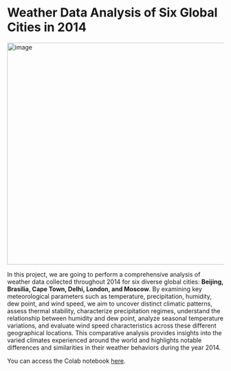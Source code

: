 # Weather Data Analysis of Six Global Cities in 2014

<img width="534" height="516" alt="image" src="https://github.com/user-attachments/assets/700a3b0a-7344-4493-b016-eb0ba4670678" />

In this project, we are going to perform a comprehensive analysis of weather data collected throughout 2014 for six diverse global cities: **Beijing, Brasilia, Cape Town, Delhi, London, and Moscow**. By examining key meteorological parameters such as temperature, precipitation, humidity, dew point, and wind speed, we aim to uncover distinct climatic patterns, assess thermal stability, characterize precipitation regimes, understand the relationship between humidity and dew point, analyze seasonal temperature variations, and evaluate wind speed characteristics across these different geographical locations. This comparative analysis provides insights into the varied climates experienced around the world and highlights notable differences and similarities in their weather behaviors during the year 2014.

You can access the Colab notebook [here](https://colab.research.google.com/drive/1FkdDwc8B2jjt723YKag3lQ771zMZczPW#scrollTo=ALOKpABw1Hhl).
